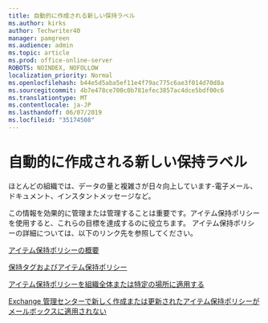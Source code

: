 ```yaml
---
title: 自動的に作成される新しい保持ラベル
ms.author: kirks
author: Techwriter40
manager: pamgreen
ms.audience: admin
ms.topic: article
ms.prod: office-online-server
ROBOTS: NOINDEX, NOFOLLOW
localization_priority: Normal
ms.openlocfilehash: b44e5d5aba5ef11e4f79ac775c6ae3f014d70d8a
ms.sourcegitcommit: 4b7e478ce700c0b781efec3857ac4dce5bdf00c6
ms.translationtype: MT
ms.contentlocale: ja-JP
ms.lasthandoff: 06/07/2019
ms.locfileid: "35174508"
---
```

# <a name="new-retention-labels-created-automatically"></a>自動的に作成される新しい保持ラベル

ほとんどの組織では、データの量と複雑さが日々向上しています-電子メール、ドキュメント、インスタントメッセージなど。

この情報を効果的に管理または管理することは重要です。アイテム保持ポリシーを使用すると、これらの目標を達成するのに役立ちます。 アイテム保持ポリシーの詳細については、以下のリンク先を参照してください。

[アイテム保持ポリシーの概要](https://docs.microsoft.com/office365/securitycompliance/retention-policies)

[保持タグおよびアイテム保持ポリシー](https://docs.microsoft.com/exchange/security-and-compliance/messaging-records-management/retention-tags-and-policies)

[アイテム保持ポリシーを組織全体または特定の場所に適用する](https://docs.microsoft.com/office365/securitycompliance/retention-policies#applying-a-retention-policy-to-an-entire-organization-or-specific-locations)

[Exchange 管理センターで新しく作成または更新されたアイテム保持ポリシーがメールボックスに適用されない](https://docs.microsoft.com/alchemyinsights/retention-policies-in-exchange-admin-center-not-working)

